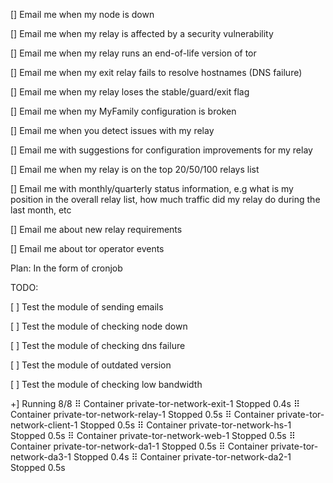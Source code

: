 [] Email me when my node is down

[] Email me when my relay is affected by a security vulnerability

[] Email me when my relay runs an end-of-life version of tor

[] Email me when my exit relay fails to resolve hostnames (DNS failure)

[] Email me when my relay loses the stable/guard/exit flag

[] Email me when my MyFamily configuration is broken

[] Email me when you detect issues with my relay

[] Email me with suggestions for configuration improvements for my relay

[] Email me when my relay is on the top 20/50/100 relays list

[] Email me with monthly/quarterly status information, e.g what is my position in the overall relay list, how much traffic did my relay do during the last month, etc

[] Email me about new relay requirements

[] Email me about tor operator events

Plan: In the form of cronjob

TODO:

[ ] Test the module of sending emails

[ ] Test the module of checking node down

[ ] Test the module of checking dns failure

[ ] Test the module of outdated version

[ ] Test the module of checking low bandwidth


+] Running 8/8
 ⠿ Container private-tor-network-exit-1    Stopped                         0.4s
 ⠿ Container private-tor-network-relay-1   Stopped                         0.5s
 ⠿ Container private-tor-network-client-1  Stopped                         0.5s
 ⠿ Container private-tor-network-hs-1      Stopped                         0.5s
 ⠿ Container private-tor-network-web-1     Stopped                         0.5s
 ⠿ Container private-tor-network-da1-1     Stopped                         0.5s
 ⠿ Container private-tor-network-da3-1     Stopped                         0.4s
 ⠿ Container private-tor-network-da2-1     Stopped                         0.5s
